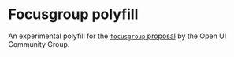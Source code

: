 # Focusgroup polyfill

An experimental polyfill for the [`focusgroup` proposal](https://open-ui.org/components/focusgroup.explainer/) by the Open UI Community Group.
